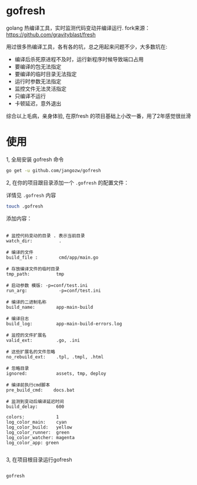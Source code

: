 # gofresh

golang 热编译工具，实时监测代码变动并编译运行. fork来源： https://github.com/gravityblast/fresh



用过很多热编译工具，各有各的坑，总之用起来问题不少，大多数坑在:

* 编译后杀死原进程不及时，运行新程序时候导致端口占用
* 要编译的包无法指定
* 要编译的临时目录无法指定
* 运行时参数无法指定
* 监控文件无法灵活指定
* 只编译不运行
* 卡顿延迟，意外退出



综合以上毛病，亲身体验, 在原fresh 的项目基础上小改一番，用了2年感觉很丝滑



# 使用


1, 全局安装 gofresh 命令
```bash
go get -u github.com/jangozw/gofresh
```



2, 在你的项目跟目录添加一个 ```.gofresh``` 的配置文件：



详情见 ```.gofresh``` 内容

```bash
touch .gofresh
```

添加内容：
```text

# 监控代码变动的目录 . 表示当前目录
watch_dir:          .

# 编译的文件
build_file :        cmd/app/main.go

# 存放编译文件的临时目录
tmp_path:          tmp

# 启动参数 模版: -p=conf/test.ini
run_arg:            -p=conf/test.ini

# 编译的二进制名称
build_name:        app-main-build

# 编译日志
build_log:         app-main-build-errors.log

# 监控的文件扩展名
valid_ext:         .go, .ini

# 这些扩展名的文件忽略
no_rebuild_ext:    .tpl, .tmpl, .html

# 忽略目录
ignored:           assets, tmp, deploy

# 编译前执行cmd脚本
pre_build_cmd:    docs.bat

# 监测到变动后编译延迟时间
build_delay:       600

colors:            1
log_color_main:    cyan
log_color_build:   yellow
log_color_runner:  green
log_color_watcher: magenta
log_color_app: green


```

3, 在项目根目录运行gofresh


```bash

gofresh

```


